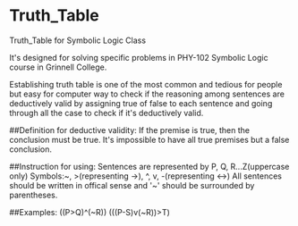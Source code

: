 # Truth_Table
Truth_Table for Symbolic Logic Class

It's designed for solving specific problems in PHY-102 Symbolic Logic course in Grinnell College.

Establishing truth table is one of the most common and tedious for people but easy for computer way to check if 
the reasoning among sentences are deductively valid by assigning true of false to each sentence and going through all the case 
to check if it's deductively valid.

##Definition for deductive validity:
If the premise is true, then the conclusion must be true.
It's impossible to have all true premises but a false conclusion.

##Instruction for using:
Sentences are represented by P, Q, R...Z(uppercase only)
Symbols:~, >(representing ->), ^, v, -(representing <->)
All sentences should be written in offical sense and '~' should be surrounded by parentheses.

##Examples:
((P>Q)^(~R))
(((P-S)v(~R))>T)
